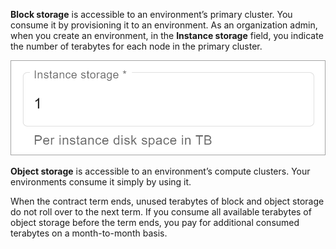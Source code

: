 **Block storage** is accessible to an environment’s primary cluster. You consume it by provisioning it to an environment. As an organization admin, when you create an environment, in the **Instance storage** field, you indicate the number of terabytes for each node in the primary cluster.

![Primary cluster block storage](Images/vgk1683582260818.png)

**Object storage** is accessible to an environment’s compute clusters. Your environments consume it simply by using it.

When the contract term ends, unused terabytes of block and object storage do not roll over to the next term. If you consume all available terabytes of object storage before the term ends, you pay for additional consumed terabytes on a month-to-month basis.

